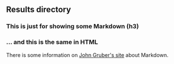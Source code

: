 ## Results directory

### This is just for showing some Markdown (h3)
<h3>... and this is the same in HTML</h3>

There is some information on [John Gruber's site](https://daringfireball.net/projects/markdown/syntax) about Markdown.
